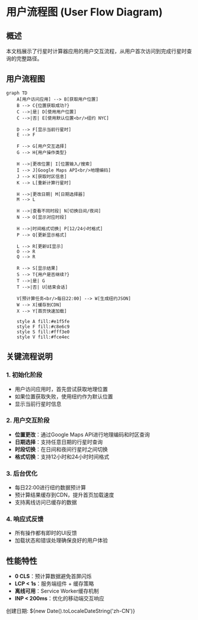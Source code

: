 # 用户流程图 (User Flow Diagram)

## 概述
本文档展示了行星时计算器应用的用户交互流程，从用户首次访问到完成行星时查询的完整路径。

## 用户流程图

```mermaid
graph TD
    A[用户访问应用] --> B[获取用户位置]
    B --> C{位置获取成功?}
    C -->|是| D[使用用户位置]
    C -->|否| E[使用默认位置<br/>纽约 NYC]

    D --> F[显示当前行星时]
    E --> F

    F --> G[用户交互选择]
    G --> H{用户操作类型}

    H -->|更改位置| I[位置输入/搜索]
    I --> J[Google Maps API<br/>地理编码]
    J --> K[获取时区信息]
    K --> L[重新计算行星时]

    H -->|更改日期| M[日期选择器]
    M --> L

    H -->|查看不同时段| N[切换日间/夜间]
    N --> O[显示对应时段]

    H -->|时间格式切换| P[12/24小时格式]
    P --> Q[更新显示格式]

    L --> R[更新UI显示]
    O --> R
    Q --> R

    R --> S[显示结果]
    S --> T{用户是否继续?}
    T -->|是| G
    T -->|否| U[结束会话]

    V[预计算任务<br/>每日22:00] --> W[生成纽约JSON]
    W --> X[缓存到CDN]
    X --> Y[首页快速加载]

    style A fill:#e1f5fe
    style F fill:#c8e6c9
    style S fill:#fff3e0
    style V fill:#fce4ec
```

## 关键流程说明

### 1. 初始化阶段
- 用户访问应用时，首先尝试获取地理位置
- 如果位置获取失败，使用纽约作为默认位置
- 显示当前行星时信息

### 2. 用户交互阶段
- **位置更改**：通过Google Maps API进行地理编码和时区查询
- **日期选择**：支持任意日期的行星时查询
- **时段切换**：在日间和夜间行星时之间切换
- **格式切换**：支持12小时和24小时时间格式

### 3. 后台优化
- 每日22:00进行纽约数据预计算
- 预计算结果缓存到CDN，提升首页加载速度
- 支持离线访问已缓存的数据

### 4. 响应式反馈
- 所有操作都有即时的UI反馈
- 加载状态和错误处理确保良好的用户体验

## 性能特性
- **0 CLS**：预计算数据避免首屏闪烁
- **LCP < 1s**：服务端组件 + 缓存策略
- **离线可用**：Service Worker缓存机制
- **INP < 200ms**：优化的移动端交互响应

创建日期: ${new Date().toLocaleDateString('zh-CN')}
